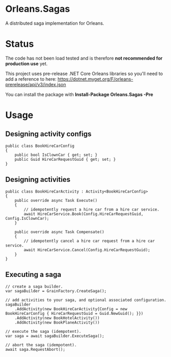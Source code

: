 # Orleans.Sagas
A distributed saga implementation for Orleans.

# Status
The code has not been load tested and is therefore **not recommended for production use** yet.

This project uses pre-release .NET Core Orleans libraries so you'll need to add a reference to here:
https://dotnet.myget.org/F/orleans-prerelease/api/v3/index.json

You can install the package with **Install-Package Orleans.Sagas -Pre**

# Usage


## Designing activity configs
```
public class BookHireCarConfig
{
    public bool IsClownCar { get; set; }
    public Guid HireCarRequestGuid { get; set; }
}
```

## Designing activities
```
public class BookHireCarActivity : Activity<BookHireCarConfig>
{
    public override async Task Execute()
    {
        // idempotently request a hire car from a hire car service.
        await HireCarService.Book(Config.HireCarRequestGuid, Config.IsClownCar);
    }

    public override async Task Compensate()
    {
        // idempotently cancel a hire car request from a hire car service.
        await HireCarService.Cancel(Config.HireCarRequestGuid);
    }
}
```

## Executing a saga
```
// create a saga builder.
var sagaBuilder = GrainFactory.CreateSaga();

// add activities to your saga, and optional associated configuration.
sagaBuilder
    .AddActivity(new BookHireCarActivity{Config = new BookHireCarConfig { HireCarRequestGuid = Guid.NewGuid(); }})
    .AddActivity(new BookHotelActivity())
    .AddActivity(new BookPlaneActivity())

// execute the saga (idempotent).
var saga = await sagaBuilder.ExecuteSaga();

// abort the saga (idempotent).
await saga.RequestAbort();
```

